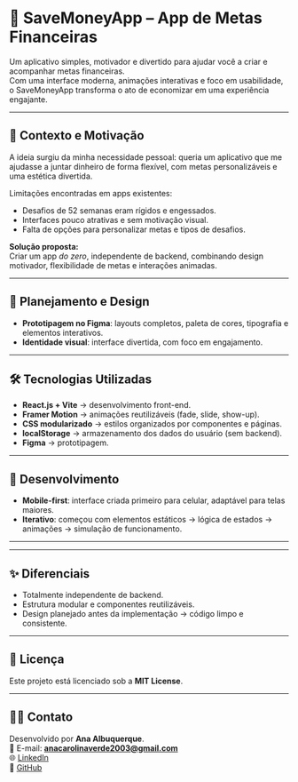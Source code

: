 # 💸 SaveMoneyApp – App de Metas Financeiras

Um aplicativo simples, motivador e divertido para ajudar você a criar e acompanhar metas financeiras.  
Com uma interface moderna, animações interativas e foco em usabilidade, o SaveMoneyApp transforma o ato de economizar em uma experiência engajante.  

---

## 🚀 Contexto e Motivação
A ideia surgiu da minha necessidade pessoal: queria um aplicativo que me ajudasse a juntar dinheiro de forma flexível, com metas personalizáveis e uma estética divertida.  

Limitações encontradas em apps existentes:
- Desafios de 52 semanas eram rígidos e engessados.  
- Interfaces pouco atrativas e sem motivação visual.  
- Falta de opções para personalizar metas e tipos de desafios.  

**Solução proposta:**  
Criar um app *do zero*, independente de backend, combinando design motivador, flexibilidade de metas e interações animadas.

---

## 🎨 Planejamento e Design
- **Prototipagem no Figma**: layouts completos, paleta de cores, tipografia e elementos interativos.  
- **Identidade visual**: interface divertida, com foco em engajamento.   

---

## 🛠️ Tecnologias Utilizadas
- **React.js + Vite** → desenvolvimento front-end.  
- **Framer Motion** → animações reutilizáveis (fade, slide, show-up).  
- **CSS modularizado** → estilos organizados por componentes e páginas.  
- **localStorage** → armazenamento dos dados do usuário (sem backend).  
- **Figma** → prototipagem.  

--- 

## 📱 Desenvolvimento
- **Mobile-first**: interface criada primeiro para celular, adaptável para telas maiores.  
- **Iterativo**: começou com elementos estáticos → lógica de estados → animações → simulação de funcionamento.   

---
 
 
---

## ✨ Diferenciais
- Totalmente independente de backend.  
- Estrutura modular e componentes reutilizáveis.    
- Design planejado antes da implementação → código limpo e consistente.  

---

## 📜 Licença
Este projeto está licenciado sob a **MIT License**.

---

## 👩‍💻 Contato
Desenvolvido por **Ana Albuquerque**.  
📧 E-mail: **anacarolinaverde2003@gmail.com**  
🌐 [LinkedIn](https://www.linkedin.com/in/ana-carolina-albuquerque-ba2810264/)  
🐙 [GitHub](https://github.com/anaalbuquerque08)  
 
  

 
    
